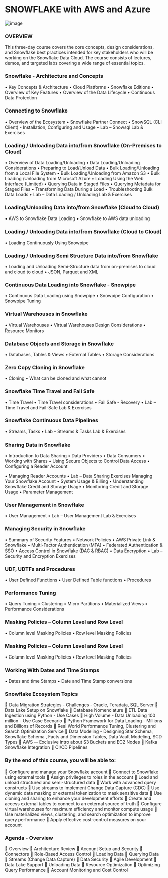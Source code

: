 # SNOWFLAKE with AWS and Azure
![image](https://github.com/rganesh203/Snowflake/assets/68594076/a36192ac-430c-40e5-a7e8-d4ddbe84dacb)

### OVERVIEW

This three-day course covers the core concepts, design considerations, and Snowflake best practices intended for key stakeholders who will be working on the Snowflake Data Cloud. The course consists of lectures, demos, and targeted labs covering a wide range of essential topics.

### Snowflake - Architecture and Concepts
•	Key Concepts & Architecture
•	Cloud Platforms
•	Snowflake Editions
•	Overview of Key Features
•	Overview of the Data Lifecycle
•	Continuous Data Protection

### Connecting to Snowflake
•	Overview of the Ecosystem
•	Snowflake Partner Connect
•	SnowSQL (CLI Client) - Installation, Configuring and Usage
•	Lab – Snowsql Lab & Exercises

### Loading / Unloading Data into/from Snowflake (On-Premises to Cloud)
•	Overview of Data Loading/Unloading
•	Data Loading/Unloading Considerations
•	Preparing to Load/Unload Data
•	Bulk Loading/Unloading from a Local File System
•	Bulk Loading/Unloading from Amazon S3
•	Bulk Loading /Unloading from Microsoft Azure
•	Loading Using the Web Interface (Limited)
•	Querying Data in Staged Files
•	Querying Metadata for Staged Files
•	Transforming Data During a Load
•	Troubleshooting Bulk Data Loads
•	Lab – Data Loading / Unloading Lab & Exercises

### Loading/Unloading Data into/from Snowflake (Cloud to Cloud)
•	AWS to Snowflake Data Loading
•	Snowflake to AWS data unloading

### Loading / Unloading Data into/from Snowflake (Cloud to Cloud)
•	Loading Continuously Using Snowpipe

### Loading / Unloading Semi Structure Data into/from Snowflake
 
•	Loading and Unloading Semi-Structure data from on-premises to cloud and cloud to cloud
•	JSON, Parquet and XML

### Continuous Data Loading into Snowflake - Snowpipe
•	Continuous Data Loading using Snowpipe
•	Snowpipe Configuration
•	Snowpipe Tuning

### Virtual Warehouses in Snowflake
•	Virtual Warehouses
•	Virtual Warehouses Design Considerations
•	Resource Monitors

### Database Objects and Storage in Snowflake
•	Databases, Tables & Views
•	External Tables
•	Storage Considerations

### Zero Copy Cloning in Snowflake
•	Cloning
•	What can be cloned and what cannot

### Snowflake Time Travel and Fail Safe
•	Time Travel
•	Time Travel considerations
•	Fail Safe - Recovery
•	Lab – Time Travel and Fail-Safe Lab & Exercises

### Snowflake Continuous Data Pipelines
•	Streams, Tasks
•	Lab – Streams & Tasks Lab & Exercises

### Sharing Data in Snowflake
•	Introduction to Data Sharing
•	Data Providers
•	Data Consumers
•	Working with Shares
•	Using Secure Objects to Control Data Access
•	Configuring a Reader Account
 
•	Managing Reader Accounts
•	Lab – Data Sharing Exercises Managing Your Snowflake Account
•	System Usage & Billing
•	Understanding Snowflake Credit and Storage Usage
•	Monitoring Credit and Storage Usage
•	Parameter Management

### User Management in Snowflake
•	User Management
•	Lab – User Management Lab & Exercises

### Managing Security in Snowflake
•	Summary of Security Features
•	Network Policies
•	AWS Private Link & Snowflake
•	Multi-Factor Authentication (MFA)
•	Federated Authentication & SSO
•	Access Control in Snowflake (DAC & RBAC)
•	Data Encryption
•	Lab – Security and Encryption Exercises

### UDF, UDTFs and Procedures
•	User Defined Functions
•	User Defined Table functions
•	Procedures

### Performance Tuning
•	Query Tuning
•	Clustering
•	Micro Partitions
•	Materialized Views
•	Performance Considerations

### Masking Policies – Column Level and Row Level
•	Column level Masking Policies
•	Row level Masking Policies

### Masking Policies – Column Level and Row Level
 
•	Column level Masking Policies
•	Row level Masking Policies

### Working With Dates and Time Stamps
•	Dates and time Stamps
•	Date and Time Stamp conversions

### Snowflake Ecosystem Topics

	Data Migration Strategies - Challenges - Oracle, Teradata, SQL Server
	Data Lake Setup on Snowflake
	Database Nomenclature
	ETL Data Ingestion using Python - Use Cases
	High Volume - Data Unloading 100 million - Use Case Scenario
	Python Framework for Data Loading - Millions and Billions of Records
	Real World Performance Tuning, Clustering and Search Optimization Service
	Data Modeling - Designing Star Schema, Snowflake Schema , Facts and Dimension Tables, Data Vault Modeling, SCD Types
	AWS -- Exclusive intro about S3 Buckets and EC2 Nodes
	Kafka Snowflake Integration
	CI/CD Pipelines

### By the end of this course, you will be able to:
	Configure and manage your Snowflake account
	Connect to Snowflake using external tools
	Assign privileges to roles in the account
	Load and unload structured and semi-structured data
	Work with advanced query constructs
	Use streams to implement Change Data Capture (CDC)
	Use dynamic data masking or external tokenization to mask sensitive data
	Use cloning and sharing to enhance your development efforts
	Create and access external tables to connect to an external source of truth
	Configure virtual warehouses for maximum efficiency and monitor compute usage
	Use materialized views, clustering, and search optimization to improve query performance
	Apply effective cost-control measures on your account
 
### Agenda - Overview
	Overview
	Architecture Review
	Account Setup and Security
	Connectors
	Role-Based Access Control
	Loading Data
	Querying Data
	Streams (Change Data Capture)
	Data Security
	Agile Development
	Data Lake Support
	Unloading Data
	Resource Optimization
	Optimizing Query Performance
	Account Monitoring and Cost Control





